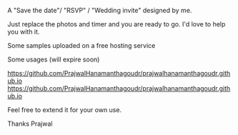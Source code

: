 A "Save the date"/ "RSVP" / "Wedding invite" designed by me.

Just replace the photos and timer and you are ready to go. I'd love to help you with it.

Some samples uploaded on a free hosting service

Some usages (will expire soon)

https://github.com/PrajwalHanamanthagoudr/prajwalhanamanthagoudr.github.io
https://github.com/PrajwalHanamanthagoudr/prajwalhanamanthagoudr.github.io

Feel free to extend it for your own use.


Thanks
Prajwal
